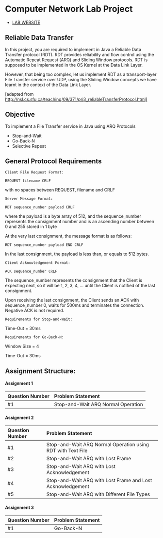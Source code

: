 
# Computer Network Lab Project


- [LAB WEBSITE](https://sites.google.com/a/iemcal.com/cs602-computernetworks/project2021)

## Reliable Data Transfer

In this project, you are required to implement in Java a Reliable Data Transfer protocol (RDT).  RDT provides reliability and flow control using the Automatic Repeat Request (ARQ) and Sliding Window protocols.
RDT is supposed to be implemented in the OS Kernel at the Data Link Layer.

However, that being too complex, let us implement RDT as a transport-layer File Transfer service over UDP, using the Sliding Window concepts we have learnt in the context of the Data Link Layer. 

[adapted from http://nsl.cs.sfu.ca/teaching/09/371/prj3_reliableTransferProtocol.html]  

## Objective

To implement a File Transfer service in Java using ARQ Protocols

 - Stop-and-Wait
 - Go-Back-N
 - Selective Repeat

  
## General Protocol Requirements

`Client File Request Format: `
```
REQUEST filename CRLF
```
with no spaces between REQUEST, filename and CRLF

`Server Message Format: `
```
RDT sequence_number payload CRLF
```
where the payload is a byte array of 512, and the sequence_number represents the consignment number and is an ascending number between 0 and 255 stored in 1 byte

At the very last consignment, the message format is as follows:

```
RDT sequence_number payload END CRLF
```

In the last consignment, the payload is less than, or equals to 512 bytes.

`Client Acknowledgement Format: `

```
ACK sequence_number CRLF
```

The sequence_number represents the consignment that the Client is expecting next, so it will be 1, 2, 3, 4, ... until the Client is notified of the last consignment.

Upon receiving the last consignment, the Client sends an ACK with sequence_number 0, waits for 500ms and terminates the connection.
Negative ACK is not required.

`Requirements for Stop-and-Wait: `

Time-Out = 30ms

`Requirements for Go-Back-N: `

Window Size = 4

Time-Out = 30ms


## Assignment Structure:

#### Assignment 1

| Question Number | Problem Statement  |
| :---------- | :----------------------------------- |
| #1 |  Stop-and-Wait ARQ Normal Operation  |

#### Assignment 2

| Question Number | Problem Statement  |
| :---------- | :------- |
|  #1 | Stop-and-Wait ARQ Normal Operation using RDT with Text File |
|  #2 | Stop-and-Wait ARQ with Lost Frame |
|  #3 | Stop-and-Wait ARQ with Lost Acknowledgement |
|  #4 | Stop-and-Wait ARQ with Lost Frame and Lost Acknowledgement |
|  #5 | Stop-and-Wait ARQ with Different File Types |


#### Assignment 3

| Question Number | Problem Statement  |
| :---------- | :------- |
| #1 |  Go-Back-N  |
